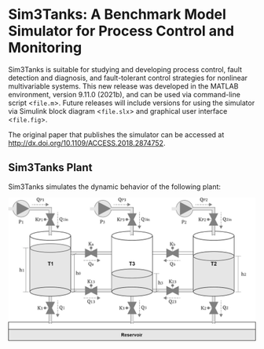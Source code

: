 # Sim3Tanks: A Benchmark Model Simulator for Process Control and Monitoring
Sim3Tanks is suitable for studying and developing process control, fault detection and diagnosis, and fault-tolerant control strategies for nonlinear multivariable systems. This new release was developed in the MATLAB environment, version 9.11.0 (2021b), and can be used via command-line script <`file.m`>. Future releases will include versions for using the simulator via Simulink block diagram <`file.slx`> and graphical user interface <`file.fig`>.

The original paper that publishes the simulator can be accessed at <http://dx.doi.org/10.1109/ACCESS.2018.2874752>.

## Sim3Tanks Plant
Sim3Tanks simulates the dynamic behavior of the following plant:

<img src="/assets/images/three_tank_system.jpg">
